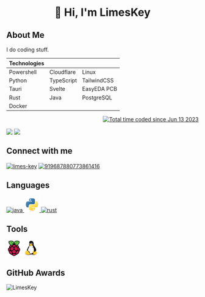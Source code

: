 <h1 align="center">👋 Hi, I'm LimesKey</h1>

<h2 align-"left">About Me</h2>
I do coding stuff.

| Technologies |            |             |
| ---------- | ---------- | ----------- |
| Powershell   | Cloudflare    | Linux       |
| Python     | TypeScript | TailwindCSS |
| Tauri     | Svelte    | EasyEDA PCB      |
| Rust    | Java  | PostgreSQL  |
| Docker    |   |   |


<p align=right>
<a href="https://wakatime.com/@f7db4c5e-9dd7-4181-aa0a-cad5f52d5ee2"><img src="https://wakatime.com/badge/user/f7db4c5e-9dd7-4181-aa0a-cad5f52d5ee2.svg" alt="Total time coded since Jun 13 2023" /></a>
</p>
  
<p align="left">
  <img align="center" height="170" src="https://github-readme-stats.vercel.app/api?username=LimesKey&count_private=true&show_icons=true&theme=tokyonight&border_radius=15" />
  <img align="center" height="170" src="https://github-readme-stats.vercel.app/api/top-langs/?username=LimesKey&layout=compact&border_color=fff&&theme=tokyonight&border_radius=11&hide=jupyter%20notebook&langs_count=6" /></p>
<h2 align="left">Connect with me</h2>
<p align="left">
  <a href="https://www.limeskey.com/" target="_blank"><img align="center" src="https://user-images.githubusercontent.com/96280466/188333385-7899ac2b-a73b-489c-8473-e9da08b3ca77.png" alt="limes-key" height="38" width="38" /></a>
  <a href="https://discord.com/users/418543945551708163" target="_blank"><img align="center" src="https://clipground.com/images/discord-icon-png-4.png" alt="919687880773861416" width="40" /></a>
</p>

<h2 align="left">Languages</h2>
<p align="left"> 
  <a href="https://www.java.com" target="_blank" > <img src="https://user-images.githubusercontent.com/96280466/188333337-b3f1dc81-2bbb-4c73-bbb0-ef8c476ae467.png" alt="java" width="40" height="40"/> </a>
  <a href="https://www.python.org" target="_blank" > <img src="https://raw.githubusercontent.com/devicons/devicon/master/icons/python/python-original.svg" alt="python" width="40"/> </a>
  <a href= "https://www.rust-lang.org" traget =_blank" > <img src="https://upload.wikimedia.org/wikipedia/commons/thumb/d/d5/Rust_programming_language_black_logo.svg/1024px-Rust_programming_language_black_logo.svg.png" alt="rust" width="40"/> </a>
 
  <h2 align="left">Tools</h2>
 <a href="https://www.raspberrypi.org/" target="_blank" ><img src="https://raw.githubusercontent.com/devicons/devicon/master/icons/raspberrypi/raspberrypi-original.svg" alt="react" width="40" height="40"/></a>
 <a href="https://www.linux.org/" target="_blank" > <img src="https://raw.githubusercontent.com/devicons/devicon/master/icons/linux/linux-original.svg" alt="linux" width="40" height="40"/> </a> </a>
  
  <h2>GitHub Awards</h2>
  <p align="left"> <img src="https://github-trophies.vercel.app/?username=LimesKey&theme=tokyonight&border_radius=15" alt="LimesKey" /></a></p>
